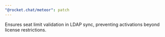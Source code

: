 ```yaml
---
"@rocket.chat/meteor": patch
---
```


Ensures seat limit validation in LDAP sync, preventing activations beyond license restrictions.